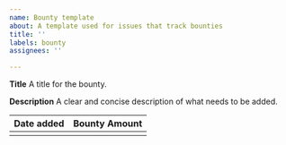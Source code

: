 ```yaml
---
name: Bounty template
about: A template used for issues that track bounties
title: ''
labels: bounty
assignees: ''

---
```


**Title**
A title for the bounty.

**Description**
A clear and concise description of what needs to be added.

| Date added    | Bounty Amount |
|---------------|---|
|  |   |
